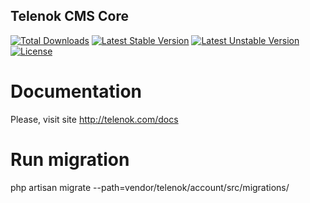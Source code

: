 ## Telenok CMS Core

[![Total Downloads](https://poser.pugx.org/telenok/core/downloads.svg)](https://packagist.org/packages/telenok/core)
[![Latest Stable Version](https://poser.pugx.org/telenok/core/v/stable.svg)](https://packagist.org/packages/telenok/core)
[![Latest Unstable Version](https://poser.pugx.org/telenok/core/v/unstable.svg)](https://packagist.org/packages/telenok/core)
[![License](https://poser.pugx.org/telenok/core/license.svg)](https://packagist.org/packages/telenok/core)


# Documentation

Please, visit site http://telenok.com/docs

# Run migration

php artisan migrate --path=vendor/telenok/account/src/migrations/